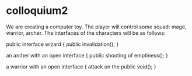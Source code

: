 # colloquium2
We are creating a computer toy. The player will control some squad: mage, warrior, archer. The interfaces of the characters will be as follows:

public interface wizard {
public invalidation();
}

an archer with an open interface {
  public shooting of emptiness();
}

a warrior with an open interface {
  attack on the public void();
}

